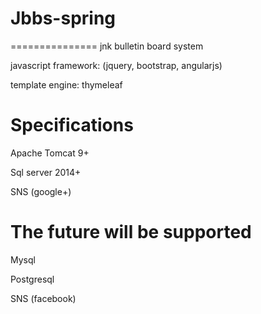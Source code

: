 # Jbbs-spring
===============
jnk bulletin board system


javascript framework: (jquery, bootstrap, angularjs)

template engine: thymeleaf

Specifications
===============
Apache Tomcat 9+

Sql server 2014+

SNS (google+)


The future will be supported
===============
Mysql

Postgresql

SNS (facebook)
